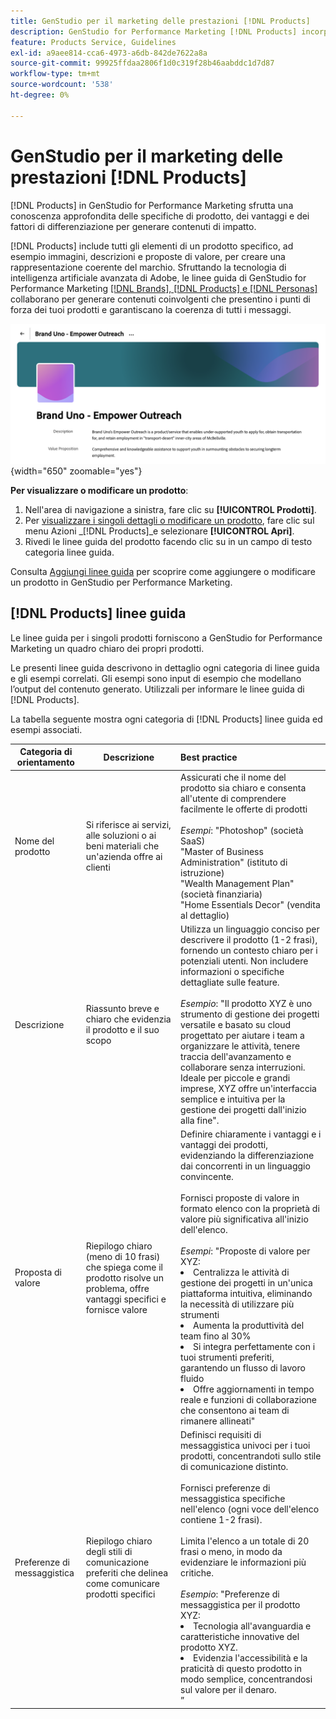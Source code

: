 ```yaml
---
title: GenStudio per il marketing delle prestazioni [!DNL Products]
description: GenStudio for Performance Marketing [!DNL Products] incorpora tutti gli aspetti del prodotto (immagini, descrizioni e proposte di valore) per creare contenuti rilevanti che mettano in evidenza i punti di forza del prodotto e mantengano la coerenza nella messaggistica del prodotto.
feature: Products Service, Guidelines
exl-id: a9aee814-cca6-4973-a6db-842de7622a8a
source-git-commit: 99925ffdaa2806f1d0c319f28b46aabddc1d7d87
workflow-type: tm+mt
source-wordcount: '538'
ht-degree: 0%

---
```


# GenStudio per il marketing delle prestazioni [!DNL Products]

[!DNL Products] in GenStudio for Performance Marketing sfrutta una conoscenza approfondita delle specifiche di prodotto, dei vantaggi e dei fattori di differenziazione per generare contenuti di impatto.

[!DNL Products] include tutti gli elementi di un prodotto specifico, ad esempio immagini, descrizioni e proposte di valore, per creare una rappresentazione coerente del marchio. Sfruttando la tecnologia di intelligenza artificiale avanzata di Adobe, le linee guida di GenStudio for Performance Marketing [[!DNL Brands], [!DNL Products] e [!DNL Personas]](/help/user-guide/guidelines/overview.md) collaborano per generare contenuti coinvolgenti che presentino i punti di forza dei tuoi prodotti e garantiscano la coerenza di tutti i messaggi.

![[!DNL Products] linee guida in GenStudio per Performance Marketing](/help/assets/products-guidelines.png){width="650" zoomable="yes"}

**Per visualizzare o modificare un prodotto**:

1. Nell&#39;area di navigazione a sinistra, fare clic su **[!UICONTROL Prodotti]**.
1. Per [visualizzare i singoli dettagli o modificare un prodotto](add-guidelines.md#manage-products), fare clic sul menu Azioni _[!DNL Products]_e selezionare **[!UICONTROL Apri]**.
1. Rivedi le linee guida del prodotto facendo clic su in un campo di testo categoria linee guida.

Consulta [Aggiungi linee guida](add-guidelines.md) per scoprire come aggiungere o modificare un prodotto in GenStudio per Performance Marketing.

## [!DNL Products] linee guida

Le linee guida per i singoli prodotti forniscono a GenStudio for Performance Marketing un quadro chiaro dei propri prodotti.

Le presenti linee guida descrivono in dettaglio ogni categoria di linee guida e gli esempi correlati. Gli esempi sono input di esempio che modellano l’output del contenuto generato. Utilizzali per informare le linee guida di [!DNL Products].

La tabella seguente mostra ogni categoria di [!DNL Products] linee guida ed esempi associati.

| Categoria di orientamento | Descrizione | Best practice |
| ------------------| ----------------| :---------- |
| Nome del prodotto | Si riferisce ai servizi, alle soluzioni o ai beni materiali che un&#39;azienda offre ai clienti | Assicurati che il nome del prodotto sia chiaro e consenta all&#39;utente di comprendere facilmente le offerte di prodotti <br><br>_Esempi_: &quot;Photoshop&quot; (società SaaS)<br>&quot;Master of Business Administration&quot; (istituto di istruzione)<br>&quot;Wealth Management Plan&quot; (società finanziaria)<br>&quot;Home Essentials Decor&quot; (vendita al dettaglio) |
| Descrizione | Riassunto breve e chiaro che evidenzia il prodotto e il suo scopo | Utilizza un linguaggio conciso per descrivere il prodotto (1-2 frasi), fornendo un contesto chiaro per i potenziali utenti. Non includere informazioni o specifiche dettagliate sulle feature.<br><br>_Esempio_: &quot;Il prodotto XYZ è uno strumento di gestione dei progetti versatile e basato su cloud progettato per aiutare i team a organizzare le attività, tenere traccia dell&#39;avanzamento e collaborare senza interruzioni. Ideale per piccole e grandi imprese, XYZ offre un&#39;interfaccia semplice e intuitiva per la gestione dei progetti dall&#39;inizio alla fine&quot;. |
| Proposta di valore | Riepilogo chiaro (meno di 10 frasi) che spiega come il prodotto risolve un problema, offre vantaggi specifici e fornisce valore | Definire chiaramente i vantaggi e i vantaggi dei prodotti, evidenziando la differenziazione dai concorrenti in un linguaggio convincente.<br><br>Fornisci proposte di valore in formato elenco con la proprietà di valore più significativa all&#39;inizio dell&#39;elenco.<br><br>_Esempi_: &quot;Proposte di valore per XYZ:<br><li>Centralizza le attività di gestione dei progetti in un&#39;unica piattaforma intuitiva, eliminando la necessità di utilizzare più strumenti</li><li>Aumenta la produttività del team fino al 30%</li><li>Si integra perfettamente con i tuoi strumenti preferiti, garantendo un flusso di lavoro fluido</li><li>Offre aggiornamenti in tempo reale e funzioni di collaborazione che consentono ai team di rimanere allineati&quot;</li> |
| Preferenze di messaggistica | Riepilogo chiaro degli stili di comunicazione preferiti che delinea come comunicare prodotti specifici | Definisci requisiti di messaggistica univoci per i tuoi prodotti, concentrandoti sullo stile di comunicazione distinto.<br><br>Fornisci preferenze di messaggistica specifiche nell&#39;elenco (ogni voce dell&#39;elenco contiene 1-2 frasi).<br><br>Limita l&#39;elenco a un totale di 20 frasi o meno, in modo da evidenziare le informazioni più critiche.<br><br>_Esempio_: &quot;Preferenze di messaggistica per il prodotto XYZ:<li>Tecnologia all&#39;avanguardia e caratteristiche innovative del prodotto XYZ.</li><li>Evidenzia l&#39;accessibilità e la praticità di questo prodotto in modo semplice, concentrandosi sul valore per il denaro.</li>” |
